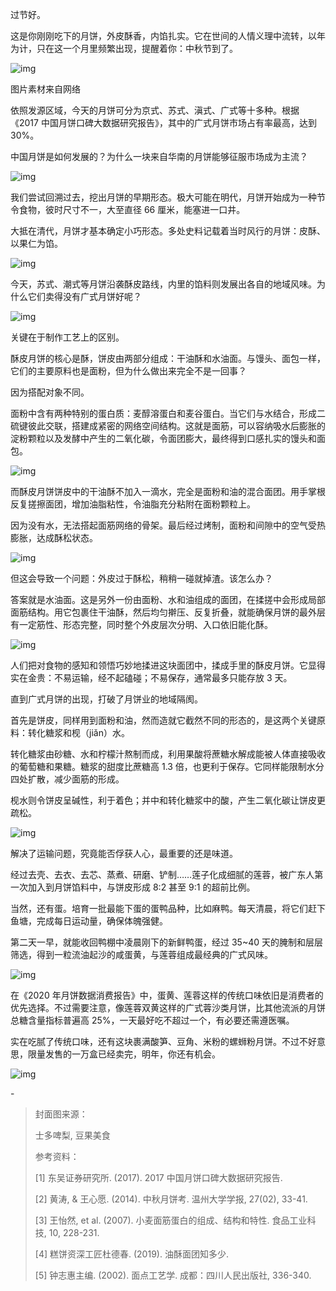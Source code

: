 过节好。



这是你刚刚吃下的月饼，外皮酥香，内馅扎实。它在世间的人情义理中流转，以年为计，只在这一个月里频繁出现，提醒着你：中秋节到了。



![img](https://mmbiz.qpic.cn/mmbiz_gif/SlOqFKqEO4FuiboXibZhrvHShSQChibibM7V8a9ibkAy4NZJiaEoXU3Kx9bGyYNSPy5UsjwWRlNcpvS6qiccL3vXWMkZw/640?wx_fmt=gif)

图片素材来自网络



依照发源区域，今天的月饼可分为京式、苏式、滇式、广式等十多种。根据《2017 中国月饼口碑大数据研究报告》，其中的广式月饼市场占有率最高，达到 30%。



中国月饼是如何发展的？为什么一块来自华南的月饼能够征服市场成为主流？



![img](https://mmbiz.qpic.cn/mmbiz_png/SlOqFKqEO4FuiboXibZhrvHShSQChibibM7VKQQlERYIJ6Ql2WrpwOaltia13Jp9ObbJBAj4D3hLVw7bsKfRfPma1cQ/640?wx_fmt=png)



我们尝试回溯过去，挖出月饼的早期形态。极大可能在明代，月饼开始成为一种节令食物，彼时尺寸不一，大至直径 66 厘米，能塞进一口井。



大抵在清代，月饼才基本确定小巧形态。多处史料记载着当时风行的月饼：皮酥、以果仁为馅。



![img](https://mmbiz.qpic.cn/mmbiz_png/SlOqFKqEO4FuiboXibZhrvHShSQChibibM7Vo3uVrF0p6WEmWQuDycy2pzTVTjnJtfb16f15AnVq8WHpdMiaTcAfdLA/640?wx_fmt=png)



今天，苏式、潮式等月饼沿袭酥皮路线，内里的馅料则发展出各自的地域风味。为什么它们卖得没有广式月饼好呢？



![img](https://mmbiz.qpic.cn/mmbiz_gif/SlOqFKqEO4FuiboXibZhrvHShSQChibibM7VdQJA5VAWXDsH7Fiaa6wNSnvK4qAzLoENTJ5I9n45gQLsmUspE31qKjw/640?wx_fmt=gif)



关键在于制作工艺上的区别。



酥皮月饼的核心是酥，饼皮由两部分组成：干油酥和水油面。与馒头、面包一样，它们的主要原料也是面粉，但为什么做出来完全不是一回事？



因为搭配对象不同。



面粉中含有两种特别的蛋白质：麦醇溶蛋白和麦谷蛋白。当它们与水结合，形成二硫键彼此交联，搭建成紧密的网络空间结构。这就是面筋，可以容纳吸水后膨胀的淀粉颗粒以及发酵中产生的二氧化碳，令面团膨大，最终得到口感扎实的馒头和面包。



![img](https://mmbiz.qpic.cn/mmbiz_png/SlOqFKqEO4FuiboXibZhrvHShSQChibibM7VUWHfpZicr3fGw733XscHyhVk4gMuwrzFdev40jic6MzE9R93r7TVl0Og/640?wx_fmt=png)



而酥皮月饼饼皮中的干油酥不加入一滴水，完全是面粉和油的混合面团。用手掌根反复搓擦面团，增加油脂粘性，令油脂充分粘附在面粉颗粒上。



因为没有水，无法搭起面筋网络的骨架。最后经过烤制，面粉和间隙中的空气受热膨胀，达成酥松状态。



![img](https://mmbiz.qpic.cn/mmbiz_png/SlOqFKqEO4FuiboXibZhrvHShSQChibibM7VYuUcNrwvXNfmHtsoO06dgkJcyOlCWXhrah0EoGB2yWePKbnrIeqLng/640?wx_fmt=png)



但这会导致一个问题：外皮过于酥松，稍稍一碰就掉渣。该怎么办？



答案就是水油面。这是另外一份由面粉、水和油组成的面团，在揉搓中会形成局部面筋结构。用它包裹住干油酥，然后均匀擀压、反复折叠，就能确保月饼的最外层有一定筋性、形态完整，同时整个外皮层次分明、入口依旧能化酥。



![img](https://mmbiz.qpic.cn/mmbiz_gif/SlOqFKqEO4FuiboXibZhrvHShSQChibibM7VqY7XZA4LNm5fP0xREBc2agBZI21ia8BiaIAIFvEG8Jhyo32GgQaoPrZQ/640?wx_fmt=gif)



人们把对食物的感知和领悟巧妙地揉进这块面团中，揉成手里的酥皮月饼。它显得实在金贵：不易运输，经不起磕碰；不易保存，通常最多只能存放 3 天。



直到广式月饼的出现，打破了月饼业的地域隔阂。



首先是饼皮，同样用到面粉和油，然而造就它截然不同的形态的，是这两个关键原料：转化糖浆和枧（jiǎn）水。



转化糖浆由砂糖、水和柠檬汁熬制而成，利用果酸将蔗糖水解成能被人体直接吸收的葡萄糖和果糖。糖浆的甜度比蔗糖高 1.3 倍，也更利于保存。它同样能限制水分四处扩散，减少面筋的形成。



枧水则令饼皮呈碱性，利于着色；并中和转化糖浆中的酸，产生二氧化碳让饼皮更疏松。



![img](https://mmbiz.qpic.cn/mmbiz_gif/SlOqFKqEO4FuiboXibZhrvHShSQChibibM7VMttJvWWtOfjHUAqY6gNLh46VjHiabicKcnDo0u5g4t6C2jMMl8KpQycA/640?wx_fmt=gif)



解决了运输问题，究竟能否俘获人心，最重要的还是味道。



经过去壳、去衣、去芯、蒸煮、研磨、铲制……莲子化成细腻的莲蓉，被广东人第一次加入到月饼馅料中，与饼皮形成 8:2 甚至 9:1 的超前比例。



当然，还有蛋。培育一批最能下蛋的蛋鸭品种，比如麻鸭。每天清晨，将它们赶下鱼塘，完成每日运动量，确保体魄强健。



第二天一早，就能收回鸭棚中凌晨刚下的新鲜鸭蛋，经过 35~40 天的腌制和层层筛选，得到一粒流油起沙的咸蛋黄，与莲蓉组成最经典的广式风味。



![img](https://mmbiz.qpic.cn/mmbiz_gif/SlOqFKqEO4FuiboXibZhrvHShSQChibibM7VLYofpiaZ9adiauzOQfEXZAEXicOFbdPxOziaxEIz1qVgr8bvGJoLX2VEjQ/640?wx_fmt=gif)



在《2020 年月饼数据消费报告》中，蛋黄、莲蓉这样的传统口味依旧是消费者的优先选择。不过需要注意，像莲蓉双黄这样的广式蓉沙类月饼，比其他流派的月饼总糖含量指标普遍高 25%，一天最好吃不超过一个，有必要还需遵医嘱。



实在吃腻了传统口味，还有这块裹满酸笋、豆角、米粉的螺蛳粉月饼。不过不好意思，限量发售的一万盒已经卖完，明年，你还有机会。



![img](https://mmbiz.qpic.cn/mmbiz_gif/SlOqFKqEO4FuiboXibZhrvHShSQChibibM7VgqtZNHvtIB0CBZAhA9aqkKtRK3bhjkkerqG2GBtYndWJEA64HpGyzQ/640?wx_fmt=gif)



\-

> 封面图来源：
>
> 士多啤梨, 豆果美食
>
> 
>
> 参考资料：
>
> [1] 东吴证券研究所. (2017). 2017 中国月饼口碑大数据研究报告.
>
> [2] 黄涛, & 王心愿. (2014). 中秋月饼考. 温州大学学报, 27(02), 33-41.
>
> [3] 王怡然, et al. (2007). 小麦面筋蛋白的组成、结构和特性. 食品工业科技, 10, 228-231.
>
> [4] 糕饼资深工匠杜德春. (2019). 油酥面团知多少.
>
> [5] 钟志惠主编. (2002). 面点工艺学. 成都：四川人民出版社, 336-340.